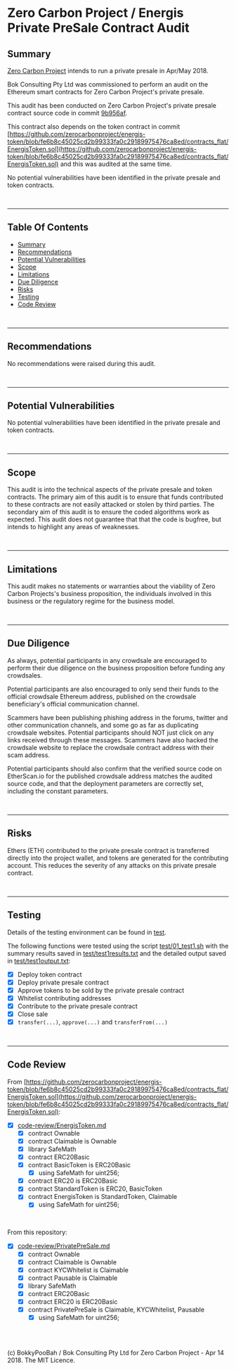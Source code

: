 # Zero Carbon Project / Energis Private PreSale Contract Audit

## Summary

[Zero Carbon Project](https://www.zerocarbonproject.com/) intends to run a private presale in Apr/May 2018.

Bok Consulting Pty Ltd was commissioned to perform an audit on the Ethereum smart contracts for Zero Carbon Project's private presale.

This audit has been conducted on Zero Carbon Project's private presale contract source code in commit
[9b956af](https://github.com/zerocarbonproject/energis-sale/commit/9b956aff9064628ad688ade8d3df7d2078cf1dc0).

This contract also depends on the token contract in commit [https://github.com/zerocarbonproject/energis-token/blob/fe6b8c45025cd2b99333fa0c29189975476ca8ed/contracts_flat/EnergisToken.sol](https://github.com/zerocarbonproject/energis-token/blob/fe6b8c45025cd2b99333fa0c29189975476ca8ed/contracts_flat/EnergisToken.sol) and this was audited at the same time.

No potential vulnerabilities have been identified in the private presale and token contracts.

<br />

<hr />

## Table Of Contents

* [Summary](#summary)
* [Recommendations](#recommendations)
* [Potential Vulnerabilities](#potential-vulnerabilities)
* [Scope](#scope)
* [Limitations](#limitations)
* [Due Diligence](#due-diligence)
* [Risks](#risks)
* [Testing](#testing)
* [Code Review](#code-review)

<br />

<hr />

## Recommendations

No recommendations were raised during this audit.

<br />

<hr />

## Potential Vulnerabilities

No potential vulnerabilities have been identified in the private presale and token contracts.

<br />

<hr />

## Scope

This audit is into the technical aspects of the private presale and token contracts. The primary aim of this audit is to ensure that funds
contributed to these contracts are not easily attacked or stolen by third parties. The secondary aim of this audit is to
ensure the coded algorithms work as expected. This audit does not guarantee that that the code is bugfree, but intends to
highlight any areas of weaknesses.

<br />

<hr />

## Limitations

This audit makes no statements or warranties about the viability of Zero Carbon Projects's business proposition, the individuals
involved in this business or the regulatory regime for the business model.

<br />

<hr />

## Due Diligence

As always, potential participants in any crowdsale are encouraged to perform their due diligence on the business proposition
before funding any crowdsales.

Potential participants are also encouraged to only send their funds to the official crowdsale Ethereum address, published on
the crowdsale beneficiary's official communication channel.

Scammers have been publishing phishing address in the forums, twitter and other communication channels, and some go as far as
duplicating crowdsale websites. Potential participants should NOT just click on any links received through these messages.
Scammers have also hacked the crowdsale website to replace the crowdsale contract address with their scam address.
 
Potential participants should also confirm that the verified source code on EtherScan.io for the published crowdsale address
matches the audited source code, and that the deployment parameters are correctly set, including the constant parameters.

<br />

<hr />

## Risks

Ethers (ETH) contributed to the private presale contract is transferred directly into the project wallet, and tokens are generated for the
contributing account. This reduces the severity of any attacks on this private presale contract.

<br />

<hr />

## Testing

Details of the testing environment can be found in [test](test).

The following functions were tested using the script [test/01_test1.sh](test/01_test1.sh) with the summary results saved
in [test/test1results.txt](test/test1results.txt) and the detailed output saved in [test/test1output.txt](test/test1output.txt):

* [x] Deploy token contract
* [x] Deploy private presale contract
* [x] Approve tokens to be sold by the private presale contract
* [x] Whitelist contributing addresses
* [x] Contribute to the private presale contract
* [x] Close sale
* [x] `transfer(...)`, `approve(...)` and `transferFrom(...)`

<br />

<hr />

## Code Review

From [https://github.com/zerocarbonproject/energis-token/blob/fe6b8c45025cd2b99333fa0c29189975476ca8ed/contracts_flat/EnergisToken.sol](https://github.com/zerocarbonproject/energis-token/blob/fe6b8c45025cd2b99333fa0c29189975476ca8ed/contracts_flat/EnergisToken.sol):

* [x] [code-review/EnergisToken.md](code-review/EnergisToken.md)
  * [x] contract Ownable
  * [x] contract Claimable is Ownable
  * [x] library SafeMath
  * [x] contract ERC20Basic
  * [x] contract BasicToken is ERC20Basic
    * [x] using SafeMath for uint256;
  * [x] contract ERC20 is ERC20Basic
  * [x] contract StandardToken is ERC20, BasicToken
  * [x] contract EnergisToken is StandardToken, Claimable
    * [x] using SafeMath for uint256;

<br />

From this repository:

* [x] [code-review/PrivatePreSale.md](code-review/PrivatePreSale.md)
  * [x] contract Ownable
  * [x] contract Claimable is Ownable
  * [x] contract KYCWhitelist is Claimable
  * [x] contract Pausable is Claimable
  * [x] library SafeMath
  * [x] contract ERC20Basic
  * [x] contract ERC20 is ERC20Basic
  * [x] contract PrivatePreSale is Claimable, KYCWhitelist, Pausable
    * [x] using SafeMath for uint256;

<br />

<br />

(c) BokkyPooBah / Bok Consulting Pty Ltd for Zero Carbon Project - Apr 14 2018. The MIT Licence.